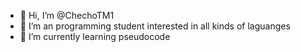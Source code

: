- 👋 Hi, I’m @ChechoTM1
- 👀 I’m an programming student interested in all kinds of laguanges
- 🌱 I’m currently learning pseudocode

<!---
ChechoTM1/ChechoTM1 is a ✨ special ✨ repository because its `README.md` (this file) appears on your GitHub profile.
You can click the Preview link to take a look at your changes.
--->

